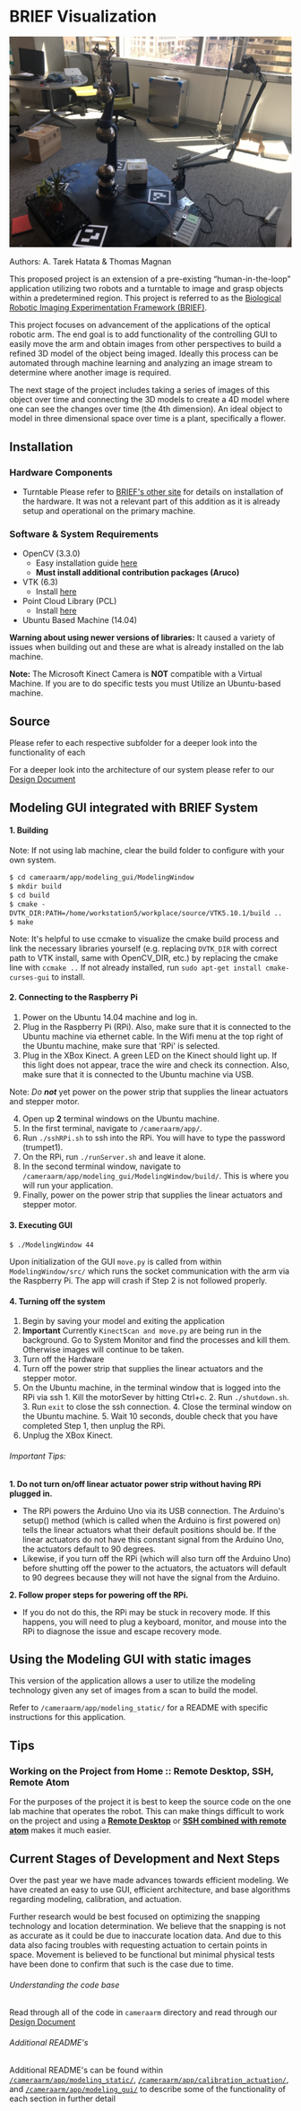 # BRIEF Visualization

![BRIEF](BRIEF_modeling.png)

Authors: A. Tarek Hatata & Thomas Magnan

This proposed project is an extension of a pre-existing “human-in-the-loop” application utilizing two robots and a turntable to image and grasp objects within a predetermined region. This project is referred to as the [Biological Robotic Imaging Experimentation Framework (BRIEF)](https://github.com/gw-cs-sd/sd-2017-BRIEF-Crandall).

This project focuses on advancement of the applications of the optical robotic arm. The end goal is to add functionality of the controlling GUI to easily move the arm and obtain images from other perspectives to build a refined 3D model of the object being imaged. Ideally this process can be automated through machine learning and analyzing an image stream to determine where another image is required.

The next stage of the project includes taking a series of images of this object over time and connecting the 3D models to create a 4D model where one can see the changes over time (the 4th dimension). An ideal object to model in three dimensional space over time is a plant, specifically a flower.

## Installation

### Hardware Components
- Turntable
Please refer to [BRIEF's other site](https://github.com/gw-cs-sd/sd-2017-BRIEF-Crandall) for details on installation of the hardware. It was not a relevant part of this addition as it is already setup and operational on the primary machine.

### Software & System Requirements

- OpenCV (3.3.0)
  - Easy installation guide [here](https://medium.com/@debugvn/installing-opencv-3-3-0-on-ubuntu-16-04-lts-7db376f9396)
  - **Must install additional contribution packages (Aruco)**
- VTK (6.3)
  - Install [here](https://www.vtk.org/Wiki/VTK/Configure_and_Build)
- Point Cloud Library (PCL)
  - Install [here](http://pointclouds.org/downloads/linux.html)
- Ubuntu Based Machine (14.04)

**Warning about using newer versions of libraries:** It caused a variety of issues when building out and these are what is already installed on the lab machine.

**Note:** The Microsoft Kinect Camera is **NOT** compatible with a Virtual Machine. If you are to do specific tests you must Utilize an Ubuntu-based machine.

## Source

Please refer to each respective subfolder for a deeper look into the functionality of each

For a deeper look into the architecture of our system please refer to our [Design Document](https://docs.google.com/document/d/15gEI3p_kkgORwE-nCUjNehDNtyYY_CgFskas9DObcVs/edit?usp=sharing)

## Modeling GUI integrated with BRIEF System
#### 1. Building

Note: If not using lab machine, clear the build folder to configure with your own system.
```
$ cd cameraarm/app/modeling_gui/ModelingWindow
$ mkdir build
$ cd build
$ cmake -DVTK_DIR:PATH=/home/workstation5/workplace/source/VTK5.10.1/build ..
$ make
```

Note: It's helpful to use ccmake to visualize the cmake build process and link the necessary libraries yourself (e.g. replacing ```DVTK_DIR``` with correct path to VTK install, same with OpenCV_DIR, etc.) by replacing the cmake line with ```ccmake ..``` If not already installed, run ```sudo apt-get install cmake-curses-gui``` to install.

#### 2. Connecting to the Raspberry Pi
1. Power on the Ubuntu 14.04 machine and log in.
2. Plug in the Raspberry Pi (RPi). Also, make sure that it is connected to the Ubuntu machine via ethernet cable. In the Wifi menu at the top right of the Ubuntu machine, make sure that 'RPi' is selected.
3. Plug in the XBox Kinect. A green LED on the Kinect should light up. If this light  does not appear, trace the wire and check its connection. Also, make sure that it is connected to the Ubuntu machine via USB.

Note: _Do **not**_ yet power on the power strip that supplies the linear actuators and stepper motor.

4. Open up **2** terminal windows on the Ubuntu machine.
5. In the first terminal, navigate to `/cameraarm/app/`.
6. Run `./sshRPi.sh` to ssh into the RPi. You will have to type the password (trumpet1).
7. On the RPi, run `./runServer.sh` and leave it alone.
8. In the second terminal window, navigate to `/cameraarm/app/modeling_gui/ModelingWindow/build/`. This is where you will run your application.
9. Finally, power on the power strip that supplies the linear actuators and stepper motor.

#### 3. Executing GUI
```
$ ./ModelingWindow 44
```
Upon initialization of the GUI ```move.py``` is called from within ```ModelingWindow/src/``` which runs the socket communication with the arm via the Raspberry Pi. The app will crash if Step 2 is not followed properly.

#### 4. Turning off the system

1. Begin by saving your model and exiting the application
2. **Important** Currently ```KinectScan and move.py``` are being run in the background. Go to System Monitor and find the processes and kill them. Otherwise images will continue to be taken.
3. Turn off the Hardware
  1. Turn off the power strip that supplies the linear actuators and the stepper motor.
  2. On the Ubuntu machine, in the terminal window that is logged into the RPi via ssh
  	1. Kill the motorSever by hitting Ctrl+c.
  	2. Run `./shutdown.sh`.
  	3. Run `exit` to close the ssh connection.
  	4. Close the terminal window on the Ubuntu machine.
  	5. Wait 10 seconds, double check that you have completed Step 1, then unplug the RPi.
  3. Unplug the XBox Kinect.
  ###### Important Tips:
  **1. Do not turn on/off linear actuator power strip without having RPi plugged in.**
  * The RPi powers the Arduino Uno via its USB connection. The Arduino's setup() method (which is called when the Arduino is first powered on) tells the linear actuators what their default positions should be. If the linear actuators do not have this constant signal from the Arduino Uno, the actuators default to 90 degrees.
  * Likewise, if you turn off the RPi (which will also turn off the Arduino Uno) before shutting off the power to the actuators, the actuators will default to 90 degrees because they will not have the signal from the Arduino.

  **2. Follow proper steps for powering off the RPi.**
  * If you do not do this, the RPi may be stuck in recovery mode. If this happens, you will need to plug a keyboard, monitor, and mouse into the RPi to diagnose the issue and escape recovery mode.

## Using the Modeling GUI with static images
This version of the application allows a user to utilize the modeling technology given any set of images from a scan to build the model.

Refer to ```/cameraarm/app/modeling_static/``` for a README with specific instructions for this application.

## Tips

### Working on the Project from Home :: Remote Desktop, SSH, Remote Atom
For the purposes of the project it is best to keep the source code on the one lab machine that operates the robot. This can make things difficult to work on the project and using a [**Remote Desktop**](https://www.tecmint.com/enable-desktop-sharing-in-ubuntu-linux-mint/) or [**SSH combined with remote atom**](https://atom.io/packages/remote-atom) makes it much easier.

## Current Stages of Development and Next Steps

Over the past year we have made advances towards efficient modeling. We have created an easy to use GUI, efficient architecture, and base algorithms regarding modeling, calibration, and actuation.  

Further research would be best focused on optimizing the snapping technology and location determination. We believe that the snapping is not as accurate as it could be due to inaccurate location data. And due to this data also facing troubles with requesting actuation to certain points in space. Movement is believed to be functional but minimal physical tests have been done to confirm that such is the case due to time.

###### Understanding the code base
Read through all of the code in ```cameraarm``` directory and read through our [Design Document](https://docs.google.com/document/d/15gEI3p_kkgORwE-nCUjNehDNtyYY_CgFskas9DObcVs/edit?usp=sharing)

###### Additional README's
Additional README's can be found within [```/cameraarm/app/modeling_static/```](https://github.com/gw-cs-sd/sd-18-hatata_magnan/tree/master/cameraarm/app/modeling_static/),  [```/cameraarm/app/calibration_actuation/```](https://github.com/gw-cs-sd/sd-18-hatata_magnan/tree/master/cameraarm/app/calibration_actuation/), and [```/cameraarm/app/modeling_gui/```](https://github.com/gw-cs-sd/sd-18-hatata_magnan/tree/master/cameraarm/app/modeling_gui) to describe some of the functionality of each section in further detail
